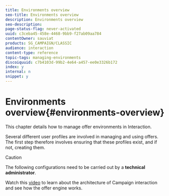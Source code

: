 ```yaml
---
title: Environments overview
seo-title: Environments overview
description: Environments overview
seo-description: 
page-status-flag: never-activated
uuid: c3ceba45-458e-4468-9bb9-f27ab09aa784
contentOwner: sauviat
products: SG_CAMPAIGN/CLASSIC
audience: interaction
content-type: reference
topic-tags: managing-environments
discoiquuid: c7b4103d-99b2-4e64-a457-ee0e3326b172
index: y
internal: n
snippet: y
---
```


# Environments overview{#environments-overview}

This chapter details how to manage offer environments in Interaction.

Several different user profiles are involved in managing and using offers. The first step therefore involves ensuring that these profiles exist, and if not, creating them.

>[!CAUTION]
>
>The following configurations need to be carried out by a **technical administrator**.

Watch this [video](https://helpx.adobe.com/campaign/classic/how-to/architecture-of-acs-v6.html?playlist=/ccx/v1/collection/product/campaign/classic/segment/digital-marketers/explevel/intermediate/applaunch/get-started/collection.ccx.js&ref=helpx.adobe.com) to learn about the architecture of Campaign interaction and see how the offer engine works.
